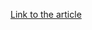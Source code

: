 [Link to the article](https://arcticwolf.com/resources/blog/password-spraying-activity-targeting-various-vpn-appliances-firewalls-and-other-public-web-based-applications/)
